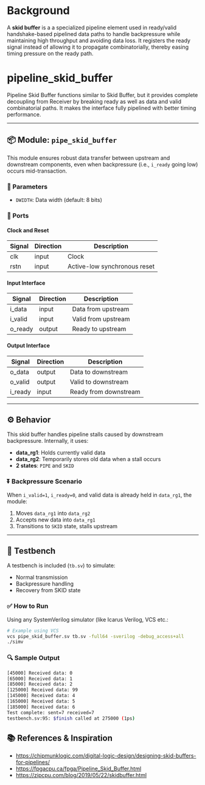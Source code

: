 # Background 
A **skid buffer** is a a specialized pipeline element used in ready/valid handshake-based pipelined data paths to handle backpressure while maintaining high throughput and avoiding data loss. It registers the ready signal instead of allowing it to propagate combinatorially, thereby easing timing pressure on the ready path.
# pipeline_skid_buffer
Pipeline Skid Buffer functions similar to Skid Buffer, but it provides complete decoupling from Receiver by breaking ready as well as data and valid combinatorial paths. It makes the interface fully pipelined with better timing performance.

-----------------

## 📦 Module: `pipe_skid_buffer`
This module ensures robust data transfer between upstream and downstream components, even when backpressure (i.e., `i_ready` going low) occurs mid-transaction.

### 🔧 Parameters
- `DWIDTH`: Data width (default: 8 bits)

### 🔌 Ports

#### Clock and Reset
| Signal | Direction | Description               |
|--------|-----------|---------------------------|
| clk    | input     | Clock                     |
| rstn   | input     | Active-low synchronous reset |

#### Input Interface
| Signal     | Direction | Description        |
|------------|-----------|--------------------|
| i_data     | input     | Data from upstream |
| i_valid    | input     | Valid from upstream|
| o_ready    | output    | Ready to upstream  |

#### Output Interface
| Signal     | Direction | Description         |
|------------|-----------|---------------------|
| o_data     | output    | Data to downstream  |
| o_valid    | output    | Valid to downstream |
| i_ready    | input     | Ready from downstream |

---

## ⚙️ Behavior

This skid buffer handles pipeline stalls caused by downstream backpressure. Internally, it uses:

- **data_rg1**: Holds currently valid data
- **data_rg2**: Temporarily stores old data when a stall occurs
- **2 states**: `PIPE` and `SKID`

### ⏬ Backpressure Scenario

When `i_valid=1`, `i_ready=0`, and valid data is already held in `data_rg1`, the module:

1. Moves `data_rg1` into `data_rg2`
2. Accepts new data into `data_rg1`
3. Transitions to `SKID` state, stalls upstream

---

## 🧪 Testbench

A testbench is included (`tb.sv`) to simulate:

- Normal transmission
- Backpressure handling
- Recovery from SKID state

### ✅ How to Run

Using any SystemVerilog simulator (like Icarus Verilog, VCS etc.:

```bash
# Example using VCS
vcs pipe_skid_buffer.sv tb.sv -full64 -sverilog -debug_access+all
./simv

```
### 🔍 Sample Output
```bash
[45000] Received data: 0
[65000] Received data: 1
[85000] Received data: 2
[125000] Received data: 99
[145000] Received data: 4
[165000] Received data: 5
[185000] Received data: 6
Test complete: sent=7 received=7
testbench.sv:95: $finish called at 275000 (1ps)
```
## 📚 References & Inspiration
- https://chipmunklogic.com/digital-logic-design/designing-skid-buffers-for-pipelines/
- https://fpgacpu.ca/fpga/Pipeline_Skid_Buffer.html
- https://zipcpu.com/blog/2019/05/22/skidbuffer.html
